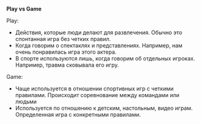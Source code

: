 **Play vs Game**

Play:

- Действия, которые люди делают для развлечения. Обычно это спонтанная игра без четких правил.
- Когда говорим о спектаклях и представлениях. Например, нам очень понравилась игра этого актера.
- В спорте используются лишь, когда говорим об отдельных игроках. Например, травма сковывала его игру.

Game:

- Чаще используется в отношении спортивных игр с четкими правилами. Происходит соревнование между командами или людьми
- Используется по отношению к детским, настольным, видео играм. Определенная игра с конкретными правилами.